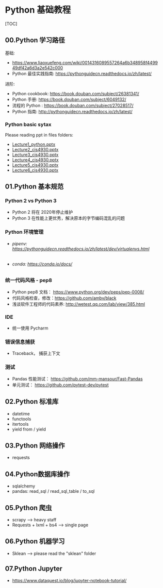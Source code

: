 # Python 基础教程



[TOC]

## 00.Python 学习路径

基础: 
- https://www.liaoxuefeng.com/wiki/0014316089557264a6b348958f449949df42a6d3a2e542c000
- Python 最佳实践指南: https://pythonguidecn.readthedocs.io/zh/latest/    

进阶: 
- Python cookbook: https://book.douban.com/subject/26381341/
- Python 手册: https://book.douban.com/subject/6049132/
- 流程的 Python : https://book.douban.com/subject/27028517/
- Python 指南: http://pythonguidecn.readthedocs.io/zh/latest/

### Python basic sytax

Please reading ppt in files folders:

- [Lecture1_python.pptx](files/Lecture1_python.pptx)
- [Lecture2_cis4930.pptx](files/Lecture2_cis4930.pptx)
- [Lecture3_cis4930.pptx](files/Lecture3_cis4930.pptx)
- [Lecture4_cis4930.pptx](files/Lecture4_cis4930.pptx)
- [Lecture5_cis4930.pptx](files/Lecture5_cis4930.pptx)
- [Lecture6_cis4930.pptx](files/Lecture6_cis4930.pptx)



## 01.Python 基本规范

### Python 2 vs Python 3
- Python 2 将在 2020年停止维护
- Python 3 在性能上更优秀，解决原本的字节编码混乱的问题

### Python 环境管理
- ###### pipenv: https://pythonguidecn.readthedocs.io/zh/latest/dev/virtualenvs.html

- ###### conda: https://conda.io/docs/

### 统一代码风格 - pep8
- Python pep8 文档： https://www.python.org/dev/peps/pep-0008/
- 代码风格检查，修改：https://github.com/ambv/black
- 浅谈软件工程师的代码素养: http://wetest.qq.com/lab/view/385.html

### IDE
- 统一使用 Pycharm

### 错误信息捕获
- Traceback， 捕获上下文

### 测试
- Pandas 性能测试： https://github.com/mm-mansour/Fast-Pandas
- 单元测试： https://github.com/pytest-dev/pytest

## 02.Python 标准库

- datetime
- functools
- itertools
- yield from / yield

## 03.Python 网络操作

- requests

## 04.Python数据库操作

- sqlalchemy
- pandas: read_sql / read_sql_table / to_sql

## 05.Python 爬虫

- scrapy --> heavy staff
- Requests + lxml + bs4 --> single page

## 06.Python 机器学习

- Sklean --> please read the "sklean" folder

## 07.Python Jupyter

- https://www.dataquest.io/blog/jupyter-notebook-tutorial/